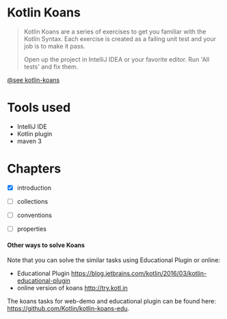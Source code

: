 Kotlin Koans
===========

>Kotlin Koans are a series of exercises to get you familiar with the Kotlin Syntax. 
>Each exercise is created as a failing unit test and your job is to make it pass. 
>
>Open up the project in IntelliJ IDEA or your favorite editor. 
>Run 'All tests' and fix them.

[@see kotlin-koans](https://github.com/Kotlin/kotlin-koans)

Tools used
===========
- IntelliJ IDE
- Kotlin plugin
- maven 3


Chapters
===========
- [X] introduction
- [ ] collections
- [ ] conventions
- [ ] properties


#### Other ways to solve Koans

Note that you can solve the similar tasks using Educational Plugin or online:

- Educational Plugin https://blog.jetbrains.com/kotlin/2016/03/kotlin-educational-plugin
- online version of koans http://try.kotl.in

The koans tasks for web-demo and educational plugin can be found here: https://github.com/Kotlin/kotlin-koans-edu.
